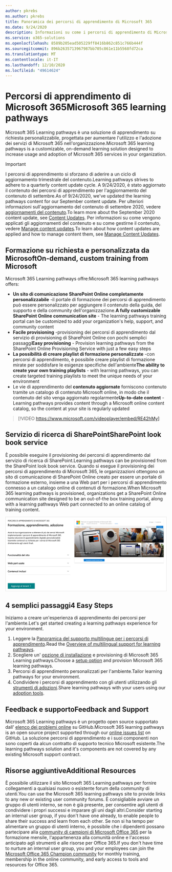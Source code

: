 ```yaml
---
author: pkrebs
ms.author: pkrebs
title: Panoramica dei percorsi di apprendimento di Microsoft 365
ms.date: 9/24/2020
description: Informazioni su come i percorsi di apprendimento di Microsoft 365 possono accelerare l'utilizzo e l'adozione dei servizi di Microsoft 365 nell'organizzazione. I percorsi di apprendimento includono una Web part di SharePoint Online personalizzata e un sito di formazione per la comunicazione di SharePoint Online moderno che può essere facilmente eseguito per il provisioning del tenant Microsoft 365.
ms.service: o365-solutions
ms.openlocfilehash: 8589b205ead505229ff8416b862c851c766b444f
ms.sourcegitcommit: 896b2635713967987bb705c861e11b5568fd72ca
ms.translationtype: MT
ms.contentlocale: it-IT
ms.lasthandoff: 12/10/2020
ms.locfileid: "49614624"
---
```

# <a name="microsoft-365-learning-pathways"></a><span data-ttu-id="a0227-104">Percorsi di apprendimento di Microsoft 365</span><span class="sxs-lookup"><span data-stu-id="a0227-104">Microsoft 365 learning pathways</span></span> 
<span data-ttu-id="a0227-105">Microsoft 365 Learning pathways è una soluzione di apprendimento su richiesta personalizzabile, progettata per aumentare l'utilizzo e l'adozione dei servizi di Microsoft 365 nell'organizzazione.</span><span class="sxs-lookup"><span data-stu-id="a0227-105">Microsoft 365 learning pathways is a customizable, on-demand learning solution designed to increase usage and adoption of Microsoft 365 services in your organization.</span></span>    

> [!IMPORTANT]
> <span data-ttu-id="a0227-106">I percorsi di apprendimento si sforzano di aderire a un ciclo di aggiornamento trimestrale del contenuto.</span><span class="sxs-lookup"><span data-stu-id="a0227-106">Learning pathways strives to adhere to a quarterly content update cycle.</span></span> <span data-ttu-id="a0227-107">A 9/24/2020, è stato aggiornato il contenuto dei percorsi di apprendimento per l'aggiornamento del contenuto di settembre.</span><span class="sxs-lookup"><span data-stu-id="a0227-107">As of 9/24/2020, we've updated the learning pathways content for our September content update.</span></span> <span data-ttu-id="a0227-108">Per ulteriori informazioni sull'aggiornamento del contenuto di settembre 2020, vedere [aggiornamenti del contenuto](custom_contentupdates.md).</span><span class="sxs-lookup"><span data-stu-id="a0227-108">To learn more about the September 2020 content update, see [Content Updates](custom_contentupdates.md).</span></span> <span data-ttu-id="a0227-109">Per informazioni su come vengono applicati gli aggiornamenti del contenuto e su come gestirne il contenuto, vedere [Manage content updates](custom_contentupdatesmanage.md).</span><span class="sxs-lookup"><span data-stu-id="a0227-109">To learn about how content updates are applied and how to manage content them, see [Manage Content Updates](custom_contentupdatesmanage.md).</span></span>  

## <a name="on-demand-custom-training-from-microsoft"></a><span data-ttu-id="a0227-110">Formazione su richiesta e personalizzata da Microsoft</span><span class="sxs-lookup"><span data-stu-id="a0227-110">On-demand, custom training from Microsoft</span></span>

<span data-ttu-id="a0227-111">Microsoft 365 Learning pathways offre:</span><span class="sxs-lookup"><span data-stu-id="a0227-111">Microsoft 365 learning pathways offers:</span></span>

- <span data-ttu-id="a0227-112">**Un sito di comunicazione SharePoint Online completamente personalizzabile** -il portale di formazione dei percorsi di apprendimento può essere personalizzato per aggiungere il contenuto della guida, del supporto e della community dell'organizzazione.</span><span class="sxs-lookup"><span data-stu-id="a0227-112">**A fully customizable SharePoint Online communication site** - The learning pathways training portal can be customized to add your organization's help, support, and community content</span></span>
- <span data-ttu-id="a0227-113">**Facile provisioning** -provisioning dei percorsi di apprendimento dal servizio di provisioning di SharePoint Online con pochi semplici passaggi</span><span class="sxs-lookup"><span data-stu-id="a0227-113">**Easy provisioning** - Provision learning pathways from the SharePoint Online Provisioning Service with just a few easy steps</span></span>
- <span data-ttu-id="a0227-114">**La possibilità di creare playlist di formazione personalizzate** -con percorsi di apprendimento, è possibile creare playlist di formazione mirate per soddisfare le esigenze specifiche dell'ambiente</span><span class="sxs-lookup"><span data-stu-id="a0227-114">**The ability to create your own training playlists** - with learning pathways, you can create targeted training playlists to meet the unique needs of your environment</span></span>
- <span data-ttu-id="a0227-115">Le vie di apprendimento del **contenuto aggiornate** forniscono contenuto tramite un catalogo di contenuto Microsoft online, in modo che il contenuto del sito venga aggiornato regolarmente</span><span class="sxs-lookup"><span data-stu-id="a0227-115">**Up-to-date content** - Learning pathways provides content through a Microsoft online content catalog, so the content at your site is regularly updated</span></span>

> [!VIDEO https://www.microsoft.com/videoplayer/embed/RE42hMy]

## <a name="sharepoint-look-book-service"></a><span data-ttu-id="a0227-116">Servizio di ricerca di SharePoint</span><span class="sxs-lookup"><span data-stu-id="a0227-116">SharePoint look book service</span></span>
<span data-ttu-id="a0227-117">È possibile eseguire il provisioning dei percorsi di apprendimento dal servizio di ricerca di SharePoint.</span><span class="sxs-lookup"><span data-stu-id="a0227-117">Learning pathways can be provisioned from the SharePoint look book service.</span></span> <span data-ttu-id="a0227-118">Quando si esegue il provisioning dei percorsi di apprendimento di Microsoft 365, le organizzazioni ottengono un sito di comunicazione di SharePoint Online creato per essere un portale di formazione esterno, insieme a una Web part per i percorsi di apprendimento connesso a un catalogo online di contenuti di formazione.</span><span class="sxs-lookup"><span data-stu-id="a0227-118">When Microsoft 365 learning pathways is provisioned, organizations get a SharePoint Online communication site designed to be an out-of-the box training portal, along with a learning pathways Web part connected to an online catalog of training content.</span></span> 

![Pagina di provisioning della Rubrica di SharePoint](media/cg-provision.png)

## <a name="4-easy-steps"></a><span data-ttu-id="a0227-120">4 semplici passaggi</span><span class="sxs-lookup"><span data-stu-id="a0227-120">4 Easy Steps</span></span>
<span data-ttu-id="a0227-121">Iniziamo a creare un'esperienza di apprendimento dei percorsi per l'ambiente.</span><span class="sxs-lookup"><span data-stu-id="a0227-121">Let's get started creating a learning pathways experience for your environment.</span></span>
1. <span data-ttu-id="a0227-122">Leggere la [Panoramica del supporto multilingue per i percorsi di apprendimento](custom_overview_ml.md).</span><span class="sxs-lookup"><span data-stu-id="a0227-122">Read the [Overview of multilingual support for learning pathways](custom_overview_ml.md).</span></span> 
2. <span data-ttu-id="a0227-123">Scegliere un' [opzione di installazione](custom_setupoptions.md) e provisioning di Microsoft 365 Learning pathways.</span><span class="sxs-lookup"><span data-stu-id="a0227-123">Choose a [setup option](custom_setupoptions.md) and provision Microsoft 365 learning pathways.</span></span>  
3. <span data-ttu-id="a0227-124">Percorsi di apprendimento personalizzati per l'ambiente.</span><span class="sxs-lookup"><span data-stu-id="a0227-124">Tailor learning pathways for your environment.</span></span>
4. <span data-ttu-id="a0227-125">Condividere i percorsi di apprendimento con gli utenti utilizzando gli [strumenti di adozioni](driveadoption.md).</span><span class="sxs-lookup"><span data-stu-id="a0227-125">Share learning pathways with your users using our [adoption tools](driveadoption.md).</span></span>

## <a name="feedback-and-support"></a><span data-ttu-id="a0227-126">Feedback e supporto</span><span class="sxs-lookup"><span data-stu-id="a0227-126">Feedback and Support</span></span>

<span data-ttu-id="a0227-127">Microsoft 365 Learning pathways è un progetto open source supportato dall' [elenco dei problemi online](https://aka.ms/CustomLearningHelp) su GitHub.</span><span class="sxs-lookup"><span data-stu-id="a0227-127">Microsoft 365 learning pathways is an open source project supported through our [online issues list](https://aka.ms/CustomLearningHelp) on GitHub.</span></span> <span data-ttu-id="a0227-128">La soluzione percorsi di apprendimento e i suoi componenti non sono coperti da alcun contratto di supporto tecnico Microsoft esistente.</span><span class="sxs-lookup"><span data-stu-id="a0227-128">The learning pathways solution and it's components are not covered by any existing Microsoft support contract.</span></span>  

## <a name="additional-resources"></a><span data-ttu-id="a0227-129">Risorse aggiuntive</span><span class="sxs-lookup"><span data-stu-id="a0227-129">Additional Resources</span></span>
<span data-ttu-id="a0227-130">È possibile utilizzare il sito Microsoft 365 Learning pathways per fornire collegamenti a qualsiasi nuovo o esistente forum della community di utenti.</span><span class="sxs-lookup"><span data-stu-id="a0227-130">You can use the Microsoft 365 learning pathways site to provide links to any new or existing user community forums.</span></span> <span data-ttu-id="a0227-131">È consigliabile avviare un gruppo di utenti interno, se non è già presente, per consentire agli utenti di condividere i propri successi e imparare gli uni dagli altri.</span><span class="sxs-lookup"><span data-stu-id="a0227-131">Consider starting an internal user group, if you don't have one already, to enable people to share their success and learn from each other.</span></span>  <span data-ttu-id="a0227-132">Se non si ha tempo per alimentare un gruppo di utenti interno, è possibile che i dipendenti possano partecipare alla [community di campioni di Microsoft Office 365](https://aka.ms/O365Champions) per la formazione mensile, l'appartenenza alla comunità online e l'accesso anticipato agli strumenti e alle risorse per Office 365.</span><span class="sxs-lookup"><span data-stu-id="a0227-132">If you don't have time to nurture an internal user group, you and your employees can join the [Microsoft Office 365 Champion community](https://aka.ms/O365Champions) for monthly training, membership in the online community, and early access to tools and resources for Office 365.</span></span>